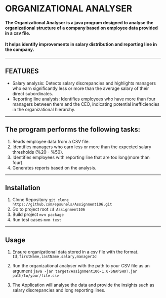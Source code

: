 # ORGANIZATIONAL ANALYSER

#### The Organizational Analyser is a java program designed to analyse the organizational structure of a company based on employee data provided in a csv file.
#### It helps identify improvements in salary distribution and reporting line in the company.

---
## FEATURES

- Salary analysis: Detects  salary discrepancies and highlights managers who earn significantly less or more than the average salary of their direct subordinates.
- Reporting line analysis:  Identifies  employees who have more than four managers between them and the CEO, indicating potential inefficiencies in the organizational hierarchy.

---
## **The program performs the following tasks:**
1. Reads employee data from a CSV file.
2. Identifies managers who earn less or more than the expected salary thresholds (%20 - %50).
3. Identifies employees with reporting line that are too long(more than four).
4. Generates reports based on the analysis.

---
## Installation  
1. Clone Repository
`git clone https://github.com/epsunels/Assignment106.git 
`
2. Go to project root
`cd Assignment106
`
3. Build project
`mvn package
`
4. Run test cases
`mvn test
`

---
## Usage  
1. Ensure  organizational data stored in a csv file with the format.
`Id,firstName,lastName,salary,managerId`

2. Run the organizational analyser with the path to your CSV file as an argument
`java -jar target/Assignment106-1.0-SNAPSHOT.jar path/to/your/file.csv`

3. The Application will analyse the data and provide the insights such as salary discrepancies and long reporting lines.

